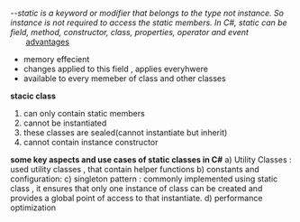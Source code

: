 *--static is a keyword or modifier that belongs to the type not instance. So instance is not required to access the static members. In C#, static can be field, method, constructor, class, properties, operator and event*
<br> &nbsp; &nbsp; &nbsp; &nbsp;<u>advantages</u>
* memory effecient
* changes applied to this field , applies everyhwere 
* available to every memeber of class and other classes 

**stacic class**
1. can only contain static members
2. cannot be instantiated 
2. these classes are sealed(cannot instantiate but inherit)
4. cannot contain instance constructor

**some key aspects and use cases of static classes in C#**
a) Utility Classes : used utility classes , that contain helper functions
b) constants and configuration:
c) singleton pattern : commonly implemented using static class , it ensures that only one instance of class can be created and provides a global point of access to that instantiate.
d) performance optimization
